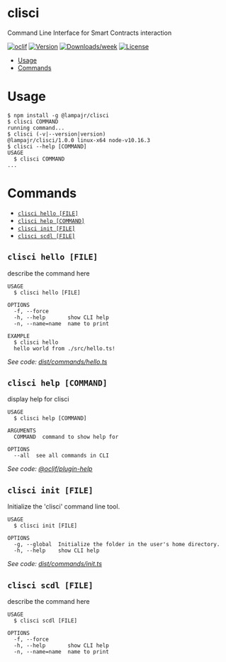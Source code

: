 clisci
======

Command Line Interface for Smart Contracts interaction

[![oclif](https://img.shields.io/badge/cli-oclif-brightgreen.svg)](https://oclif.io)
[![Version](https://img.shields.io/npm/v/clisci.svg)](https://npmjs.org/package/clisci)
[![Downloads/week](https://img.shields.io/npm/dw/clisci.svg)](https://npmjs.org/package/clisci)
[![License](https://img.shields.io/npm/l/clisci.svg)](https://github.com/lampajr/toolscip/blob/master/package.json)

<!-- toc -->
* [Usage](#usage)
* [Commands](#commands)
<!-- tocstop -->
# Usage
<!-- usage -->
```sh-session
$ npm install -g @lampajr/clisci
$ clisci COMMAND
running command...
$ clisci (-v|--version|version)
@lampajr/clisci/1.0.0 linux-x64 node-v10.16.3
$ clisci --help [COMMAND]
USAGE
  $ clisci COMMAND
...
```
<!-- usagestop -->
# Commands
<!-- commands -->
* [`clisci hello [FILE]`](#clisci-hello-file)
* [`clisci help [COMMAND]`](#clisci-help-command)
* [`clisci init [FILE]`](#clisci-init-file)
* [`clisci scdl [FILE]`](#clisci-scdl-file)


## `clisci hello [FILE]`

describe the command here

```
USAGE
  $ clisci hello [FILE]

OPTIONS
  -f, --force
  -h, --help       show CLI help
  -n, --name=name  name to print

EXAMPLE
  $ clisci hello
  hello world from ./src/hello.ts!
```

_See code: [dist/commands/hello.ts](https://github.com/lampajr/toolscip/blob/v1.0.0/dist/commands/hello.ts)_

## `clisci help [COMMAND]`

display help for clisci

```
USAGE
  $ clisci help [COMMAND]

ARGUMENTS
  COMMAND  command to show help for

OPTIONS
  --all  see all commands in CLI
```

_See code: [@oclif/plugin-help](https://github.com/oclif/plugin-help/blob/v2.2.2/src/commands/help.ts)_

## `clisci init [FILE]`

Initialize the 'clisci' command line tool.

```
USAGE
  $ clisci init [FILE]

OPTIONS
  -g, --global  Initialize the folder in the user's home directory.
  -h, --help    show CLI help
```

_See code: [dist/commands/init.ts](https://github.com/lampajr/toolscip/blob/v1.0.0/dist/commands/init.ts)_

## `clisci scdl [FILE]`

describe the command here

```
USAGE
  $ clisci scdl [FILE]

OPTIONS
  -f, --force
  -h, --help       show CLI help
  -n, --name=name  name to print
```
<!-- commandsstop -->
